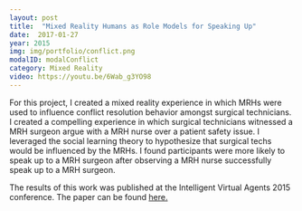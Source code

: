 ```yaml
---
layout: post
title:  "Mixed Reality Humans as Role Models for Speaking Up"
date:  2017-01-27
year: 2015
img: img/portfolio/conflict.png
modalID: modalConflict
category: Mixed Reality
video: https://youtu.be/6Wab_g3YO98
---
```

For this project, I created a mixed reality experience in which MRHs were used to influence conflict resolution behavior amongst surgical technicians. I created a compelling experience in which surgical technicians witnessed a MRH surgeon argue with a MRH nurse over a patient safety issue. I leveraged the social learning theory to hypothesize that surgical techs would be influenced by the MRHs. I found participants were more likely to speak up to a MRH surgeon after observing a MRH nurse successfully speak up to a MRH surgeon.

The results of this work was published at the Intelligent Virtual Agents 2015 conference. The paper can be found [here.][paper-link]

[paper-link]: http://link.springer.com/chapter/10.1007/978-3-319-21996-7_23